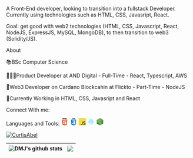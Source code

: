A Front-End developer, looking to transition into a fullstack Developer. Currently using technologies such as HTML, CSS, Javasript, React.

Goal: get good with web2 technologies (HTML, CSS, Javascript, React, NodeJS, ExpressJS, MySQL, MongoDB), to then transition to web3 (Solidity/JS).

About

📚BSc Computer Science

👨🏻‍💻Product Developer at AND Digital - Full-Time - React, Typescript, AWS

🔮Web3 Developer on Cardano Blockcahin at Flickto - Part-Time - NodeJS

🔨Currently Working in HTML, CSS, Javasript and React

Connect With me:


Languages and Tools:
<code><img height="20" src="https://raw.githubusercontent.com/github/explore/80688e429a7d4ef2fca1e82350fe8e3517d3494d/topics/html/html.png"></code>
<code><img height="20" src="https://raw.githubusercontent.com/github/explore/80688e429a7d4ef2fca1e82350fe8e3517d3494d/topics/css/css.png"></code>
<code><img height="20" src="https://raw.githubusercontent.com/github/explore/80688e429a7d4ef2fca1e82350fe8e3517d3494d/topics/javascript/javascript.png"></code>
<code><img height="20" src="https://raw.githubusercontent.com/github/explore/80688e429a7d4ef2fca1e82350fe8e3517d3494d/topics/react/react.png"></code>
<code><img height="20" src="https://raw.githubusercontent.com/github/explore/80688e429a7d4ef2fca1e82350fe8e3517d3494d/topics/nodejs/nodejs.png"></code> 

<p align="left"> <a href="https://github.com/ryo-ma/github-profile-trophy"><img src="https://github-profile-trophy.vercel.app/?username=CurtisAbel&theme=matrix&margin-w=15&margin-h=15&column=7" alt="CurtisAbel" /></a> </p>

| <img align="center" src="https://github-readme-stats.vercel.app/api?username=CurtisAbel&show_icons=true&theme=chartreuse-dark" alt="DMJ's github stats" /></a> | <img align="center" src="https://github-readme-stats.vercel.app/api/top-langs/?username=CurtisAbel&layout=compact&theme=chartreuse-dark" /></a> |
| ------------- | ------------- |
